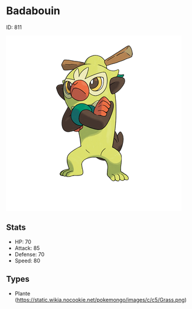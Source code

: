 # Badabouin


ID: 811

![](https://raw.githubusercontent.com/PokeAPI/sprites/master/sprites/pokemon/other/official-artwork/811.png "Badabouin")

## Stats


 - HP: 70
 - Attack: 85
 - Defense: 70
 - Speed: 80

## Types


 - Plante (https://static.wikia.nocookie.net/pokemongo/images/c/c5/Grass.png)
